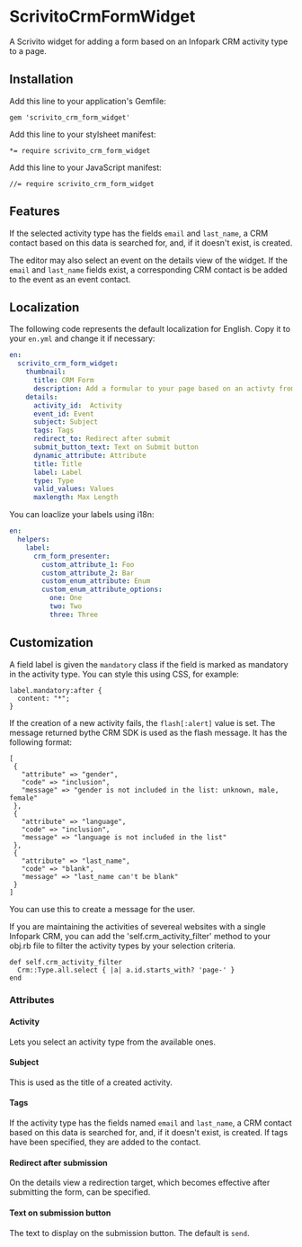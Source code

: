 # ScrivitoCrmFormWidget

A Scrivito widget for adding a form based on an Infopark CRM activity type to a page.

## Installation

Add this line to your application's Gemfile:

    gem 'scrivito_crm_form_widget'

Add this line to your stylsheet manifest:

    *= require scrivito_crm_form_widget

Add this line to your JavaScript manifest:

    //= require scrivito_crm_form_widget

## Features

If the selected activity type has the fields `email` and `last_name`, a CRM contact based on this data is searched for, and, if it doesn't exist, is created.

The editor may also select an event on the details view of the widget. If the `email` and `last_name` fields exist, a corresponding CRM contact is be added to the event as an event contact.

## Localization

The following code represents the default localization for English. Copy it to your `en.yml` and change it if necessary:

```yaml
en:
  scrivito_crm_form_widget:
    thumbnail:
      title: CRM Form
      description: Add a formular to your page based on an activty from Infopark CRM
    details:
      activity_id:  Activity
      event_id: Event
      subject: Subject
      tags: Tags
      redirect_to: Redirect after submit
      submit_button_text: Text on Submit button
      dynamic_attribute: Attribute
      title: Title
      label: Label
      type: Type
      valid_values: Values
      maxlength: Max Length


```

You can loaclize your labels using i18n:

```yaml
en:
  helpers:
    label:
      crm_form_presenter:
        custom_attribute_1: Foo
        custom_attribute_2: Bar
        custom_enum_attribute: Enum
        custom_enum_attribute_options:
          one: One
          two: Two
          three: Three
```

## Customization

A field label is given the `mandatory` class if the field is marked as mandatory in the activity type. You can style this using CSS, for example:

    label.mandatory:after {
      content: "*";
    }

If the creation of a new activity fails, the `flash[:alert]` value is set. The message returned bythe CRM SDK is used as the flash message. It has the following format:

    [
     {
       "attribute" => "gender",
       "code" => "inclusion",
       "message" => "gender is not included in the list: unknown, male, female"
     },
     {
       "attribute" => "language",
       "code" => "inclusion",
       "message" => "language is not included in the list"
     },
     {
       "attribute" => "last_name",
       "code" => "blank",
       "message" => "last_name can't be blank"
     }
    ]

You can use this to create a message for the user.

If you are maintaining the activities of severeal websites with a single Infopark CRM, you can add the 'self.crm_activity_filter' method to your obj.rb file to filter the activity types by your selection criteria.

    def self.crm_activity_filter
      Crm::Type.all.select { |a| a.id.starts_with? 'page-' }
    end

### Attributes

#### Activity

Lets you select an activity type from the available ones.

#### Subject

This is used as the title of a created activity.

#### Tags

If the activity type has the fields named `email` and `last_name`, a CRM contact based on this data is searched for, and, if it doesn't exist, is created. If tags have been specified, they are added to the contact.

#### Redirect after submission

On the details view a redirection target, which becomes effective after submitting the form, can be specified.

#### Text on submission button

The text to display on the submission button. The default is `send`.

